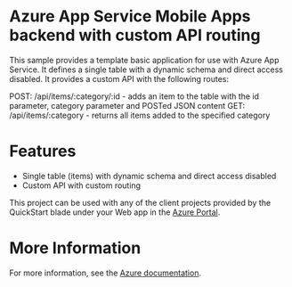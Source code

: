 
# Azure App Service Mobile Apps backend with custom API routing

This sample provides a template basic application for use with Azure App Service.  It defines
a single table with a dynamic schema and direct access disabled.  It provides a custom API
with the following routes:

POST: /api/items/:category/:id - adds an item to the table with the id parameter, category parameter and POSTed JSON content
GET: /api/items/:category - returns all items added to the specified category

# Features

* Single table (items) with dynamic schema and direct access disabled
* Custom API with custom routing

This project can be used with any of the client projects provided by the QuickStart blade under
your Web app in the [Azure Portal](https://portal.azure.com).

# More Information

For more information, see the [Azure documentation](https://azure.microsoft.com/en-us/documentation/articles/app-service-mobile-node-backend-how-to-use-server-sdk/).
